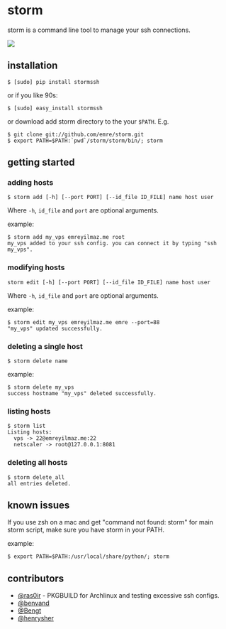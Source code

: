 # storm

storm is a command line tool to manage your ssh connections.

<img src="https://raw.github.com/emre/storm/master/ss.png">

## installation

    $ [sudo] pip install stormssh

or if you like 90s:

    $ [sudo] easy_install stormssh

or download add storm directory to the your `$PATH`. E.g.

    $ git clone git://github.com/emre/storm.git
    $ export PATH=$PATH:`pwd`/storm/storm/bin/; storm

## getting started

### adding hosts

    $ storm add [-h] [--port PORT] [--id_file ID_FILE] name host user

Where `-h`, `id_file` and `port` are optional arguments.

example:

    $ storm add my_vps emreyilmaz.me root
    my_vps added to your ssh config. you can connect it by typing "ssh my_vps".

### modifying hosts

    storm edit [-h] [--port PORT] [--id_file ID_FILE] name host user

Where `-h`, `id_file` and `port` are optional arguments.

example:

    $ storm edit my_vps emreyilmaz.me emre --port=88
    "my_vps" updated successfully.

### deleting a single host

    $ storm delete name

example:

    $ storm delete my_vps
    success hostname "my_vps" deleted successfully.

### listing hosts

    $ storm list
    Listing hosts:
      vps -> 22@emreyilmaz.me:22
      netscaler -> root@127.0.0.1:8081

### deleting all hosts

    $ storm delete_all
    all entries deleted.

## known issues

If you use zsh on a mac and get "command not found: storm" for main storm script, make sure you have storm in your PATH.

example:

    $ export PATH=$PATH:/usr/local/share/python/; storm

## contributors

-   <a href="http://github.com/ras0ir">@ras0ir</a> - PKGBUILD for Archlinux and testing excessive ssh configs.</a>
-   <a href="http://github.com/benvand">@benvand</a>
-   <a href="http://github.com/Bengt">@Bengt</a>
-   <a href="http://github.com/henrysher">@henrysher</a>
